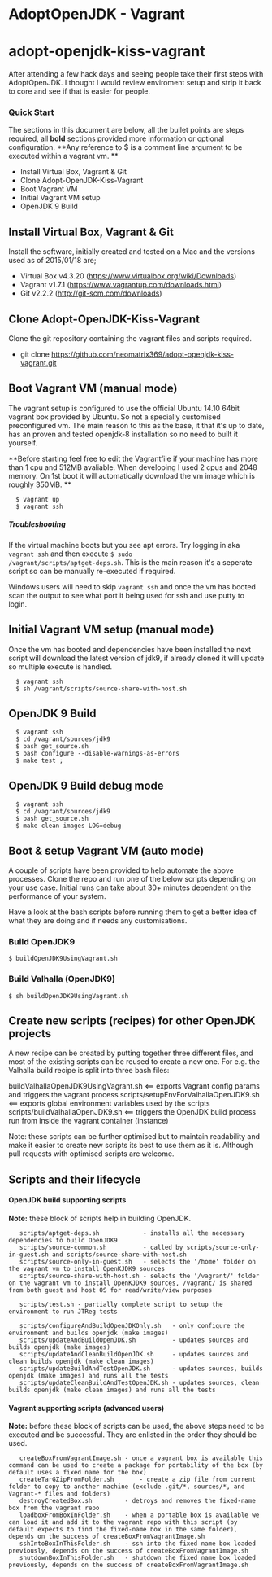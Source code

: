 # AdoptOpenJDK - Vagrant
# adopt-openjdk-kiss-vagrant

After attending a few hack days and seeing people take their first steps with AdoptOpenJDK. I thought I would review enviroment setup and strip it back to core and see if that is easier for people.

### Quick Start
The sections in this document are below, all the bullet points are steps required, all **bold** sections provided more information or optional configuration. **Any reference to $ is a comment line argument to be executed within a vagrant vm. **

  - Install Virtual Box, Vagrant & Git
  - Clone Adopt-OpenJDK-Kiss-Vagrant
  - Boot Vagrant VM
  - Initial Vagrant VM setup
  - OpenJDK 9 Build

## Install Virtual Box, Vagrant & Git
Install the software, initially created and tested on a Mac and the versions used as of 2015/01/18 are;
  - Virtual Box v4.3.20 (https://www.virtualbox.org/wiki/Downloads)
  - Vagrant v1.7.1 (https://www.vagrantup.com/downloads.html)
  - Git v2.2.2 (http://git-scm.com/downloads)

## Clone Adopt-OpenJDK-Kiss-Vagrant
Clone the git repository containing the vagrant files and scripts required.
  - git clone https://github.com/neomatrix369/adopt-openjdk-kiss-vagrant.git

## Boot Vagrant VM (manual mode)
The vagrant setup is configured to use the official Ubuntu 14.10 64bit vagrant box provided by Ubuntu. So not a specially customised preconfigured vm. The main reason to this as the base, it that it's up to date, has an proven and tested openjdk-8 installation so no need to built it yourself.

**Before starting feel free to edit the Vagrantfile if your machine has more than 1 cpu and 512MB avaliable. When developing I used 2 cpus and 2048 memory. On 1st boot it will automatically download the vm image which is roughly 350MB. **

```
  $ vagrant up
  $ vagrant ssh
```

##### Troubleshooting
If the virtual machine boots but you see apt errors. Try logging in aka <code>vagrant ssh</code> and then execute <code>$ sudo /vagrant/scripts/aptget-deps.sh</code>. This is the main reason it's a seperate script so can be manually re-executed if required.

Windows users will need to skip <code>vagrant ssh</code> and once the vm has booted scan the output to see what port it being used for ssh and use putty to login.

## Initial Vagrant VM setup (manual mode)
Once the vm has booted and dependencies have been installed the next script will download the latest version of jdk9, if already cloned it will update so multiple execute is handled.

```
  $ vagrant ssh
  $ sh /vagrant/scripts/source-share-with-host.sh
```

## OpenJDK 9 Build
```
  $ vagrant ssh
  $ cd /vagrant/sources/jdk9
  $ bash get_source.sh
  $ bash configure --disable-warnings-as-errors
  $ make test ;
```

## OpenJDK 9 Build debug mode
```
  $ vagrant ssh
  $ cd /vagrant/sources/jdk9
  $ bash get_source.sh
  $ make clean images LOG=debug
```

## Boot & setup Vagrant VM (auto mode)

A couple of scripts have been provided to help automate the above processes. Clone the repo and run one of the below scripts depending on your use case. Initial runs can take about 30+ minutes dependent on the performance of your system.

Have a look at the bash scripts before running them to get a better idea of what they are doing and if needs any customisations.

### Build OpenJDK9

```$ buildOpenJDK9UsingVagrant.sh```

### Build Valhalla (OpenJDK9)

```$ sh buildOpenJDK9UsingVagrant.sh```


## Create new scripts (recipes) for other OpenJDK projects

A new recipe can be created by putting together three different files, and most of the existing scripts can be reused to create a new one. For e.g. the Valhalla build recipe is split into three bash files:

   buildValhallaOpenJDK9UsingVagrant.sh    <== exports Vagrant config params and triggers the vagrant process
   scripts/setupEnvForValhallaOpenJDK9.sh  <== exports global environment variables used by the scripts
   scripts/buildValhallaOpenJDK9.sh        <== triggers the OpenJDK build process run from inside the vagrant container (instance)

Note: these scripts can be further optimised but to maintain readability and make it easier to create new scripts its best to use them as it is. Although pull requests with optimised scripts are welcome.

## Scripts and their lifecycle

#### OpenJDK build supporting scripts
<b>Note:</b> these block of scripts help in building OpenJDK.
```
   scripts/aptget-deps.sh            - installs all the necessary dependencies to build OpenJDK9
   scripts/source-common.sh          - called by scripts/source-only-in-guest.sh and scripts/source-share-with-host.sh
   scripts/source-only-in-guest.sh   - selects the '/home' folder on the vagrant vm to install OpenKJDK9 sources
   scripts/source-share-with-host.sh - selects the '/vagrant/' folder on the vagrant vm to install OpenKJDK9 sources, /vagrant/ is shared from both guest and host OS for read/write/view purposes
   
   scripts/test.sh - partially complete script to setup the environment to run JTReg tests
   
   scripts/configureAndBuildOpenJDKOnly.sh   - only configure the environment and builds openjdk (make images)
   scripts/updateAndBuildOpenJDK.sh          - updates sources and builds openjdk (make images)
   scripts/updateAndCleanBuildOpenJDK.sh     - updates sources and clean builds openjdk (make clean images)
   scripts/updateBuildAndTestOpenJDK.sh      - updates sources, builds openjdk (make images) and runs all the tests
   scripts/updateCleanBuildAndTestOpenJDK.sh - updates sources, clean builds openjdk (make clean images) and runs all the tests

```

#### Vagrant supporting scripts (advanced users)
<b>Note:</b> before these block of scripts can be used, the above steps need to be executed and be successful. They are enlisted in the order they should be used.
```
   createBoxFromVagrantImage.sh - once a vagrant box is available this command can be used to create a package for portability of the box (by default uses a fixed name for the box)
   createTarGZipFromFolder.sh       - create a zip file from current folder to copy to another machine (exclude .git/*, sources/*, and Vagrant-* files and folders)
   destroyCreatedBox.sh         - detroys and removes the fixed-name box from the vagrant repo
   loadboxFromBoxInFolder.sh    - when a portable box is available we can load it and add it to the vagrant repo with this script (by default expects to find the fixed-name box in the same folder), depends on the success of createBoxFromVagrantImage.sh
   sshIntoBoxInThisFolder.sh    - ssh into the fixed name box loaded previously, depends on the success of createBoxFromVagrantImage.sh
   shutdownBoxInThisFolder.sh   - shutdown the fixed name box loaded previously, depends on the success of createBoxFromVagrantImage.sh
```
